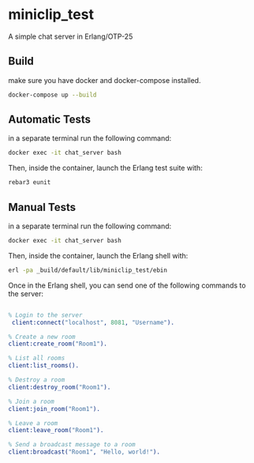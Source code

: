 miniclip_test
=====

A simple chat server in Erlang/OTP-25

Build
-----
make sure you have docker and docker-compose installed.

```bash
docker-compose up --build 
```

Automatic Tests
-----

in a separate terminal run the following command:

```bash
docker exec -it chat_server bash
```
Then, inside the container, launch the Erlang test suite with:

```bash
rebar3 eunit
```

Manual Tests
-----

in a separate terminal run the following command:

```bash
docker exec -it chat_server bash
```
Then, inside the container, launch the Erlang shell with:

```bash
erl -pa _build/default/lib/miniclip_test/ebin
```
Once in the Erlang shell, you can send one of the following commands to the server:
 
```erlang

% Login to the server
 client:connect("localhost", 8081, "Username").

% Create a new room
client:create_room("Room1").

% List all rooms
client:list_rooms().

% Destroy a room
client:destroy_room("Room1").

% Join a room
client:join_room("Room1").

% Leave a room
client:leave_room("Room1").

% Send a broadcast message to a room
client:broadcast("Room1", "Hello, world!").
```